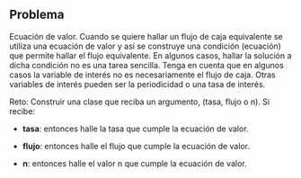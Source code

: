 ## Problema

Ecuación de valor. Cuando se quiere hallar un flujo de caja equivalente se utiliza una ecuación de valor y así se construye una condición (ecuación) que permite hallar el flujo equivalente. En algunos casos, hallar la solución a dicha condición no es una tarea sencilla. Tenga en cuenta que en algunos casos la variable de interés no es necesariamente el flujo de caja. Otras variables de interés pueden ser la periodicidad o una tasa de interés.

Reto: Construir una clase que reciba un argumento, (tasa, flujo o n). Si recibe: 

- **tasa**: entonces halle la tasa que cumple la ecuación de valor.

- **flujo**: entonces halle el flujo que cumple la ecuación de valor.

- **n**: entonces halle el valor n que cumple la ecuación de valor.